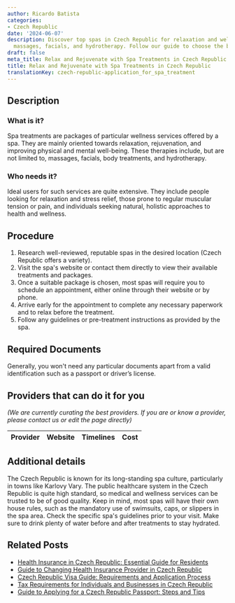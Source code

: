 ```yaml
---
author: Ricardo Batista
categories:
- Czech Republic
date: '2024-06-07'
description: Discover top spas in Czech Republic for relaxation and wellness. Enjoy
  massages, facials, and hydrotherapy. Follow our guide to choose the best package.
draft: false
meta_title: Relax and Rejuvenate with Spa Treatments in Czech Republic
title: Relax and Rejuvenate with Spa Treatments in Czech Republic
translationKey: czech-republic-application_for_spa_treatment
---
```





## Description
### What is it? 
Spa treatments are packages of particular wellness services offered by a spa. They are mainly oriented towards relaxation, rejuvenation, and improving physical and mental well-being. These therapies include, but are not limited to, massages, facials, body treatments, and hydrotherapy.

### Who needs it?
Ideal users for such services are quite extensive. They include people looking for relaxation and stress relief, those prone to regular muscular tension or pain, and individuals seeking natural, holistic approaches to health and wellness. 

## Procedure
1. Research well-reviewed, reputable spas in the desired location (Czech Republic offers a variety).
2. Visit the spa's website or contact them directly to view their available treatments and packages.
3. Once a suitable package is chosen, most spas will require you to schedule an appointment, either online through their website or by phone.
4. Arrive early for the appointment to complete any necessary paperwork and to relax before the treatment.
5. Follow any guidelines or pre-treatment instructions as provided by the spa.

## Required Documents
Generally, you won't need any particular documents apart from a valid identification such as a passport or driver’s license.

## Providers that can do it for you

_(We are currently curating the best providers. If you are or know a provider, please contact us or edit the page directly)_

| Provider        |     Website     |     Timelines    |       Cost      |
| :-------------: | :-------------: |  :-------------: | :-------------: |

## Additional details
The Czech Republic is known for its long-standing spa culture, particularly in towns like Karlovy Vary. The public healthcare system in the Czech Republic is quite high standard, so medical and wellness services can be trusted to be of good quality. Keep in mind, most spas will have their own house rules, such as the mandatory use of swimsuits, caps, or slippers in the spa area. Check the specific spa's guidelines prior to your visit. Make sure to drink plenty of water before and after treatments to stay hydrated.
## Related Posts

- [Health Insurance in Czech Republic: Essential Guide for Residents](https://tramitit.com/guides/czech-republic/registration_with_a_health_insurance_company/)
- [Guide to Changing Health Insurance Provider in Czech Republic](https://tramitit.com/guides/czech-republic/change_of_health_insurance_company/)
- [Czech Republic Visa Guide: Requirements and Application Process](https://tramitit.com/guides/czech-republic/application_for_visa/)
- [Tax Requirements for Individuals and Businesses in Czech Republic](https://tramitit.com/guides/czech-republic/tax_payment/)
- [Guide to Applying for a Czech Republic Passport: Steps and Tips](https://tramitit.com/guides/czech-republic/application_for_issuing_a_passport/)